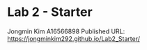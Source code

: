 # Lab 2 - Starter

Jongmin Kim
A16566898
Published URL: https://jongminkim292.github.io/Lab2_Starter/
